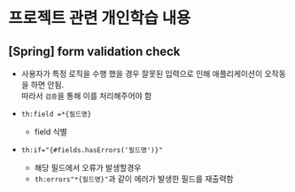 # 프로젝트 관련 개인학습 내용 

## [Spring] form validation check

- 사용자가 특정 로직을 수행 했을 경우 잘못된 입력으로 인해 애플리케이션이 오작동을 하면 안됨.
<br>따라서 `검증`을 통해 이를 처리해주어야 함

- `th:field =*{필드명}`
  - field 식별


- `th:if="{#fields.hasErrors('필드명')}"`
  - 해당 필드에서 오류가 발생할경우
  - `th:errors"*{필드명}"`과 같이 에러가 발생한 필드를 재출력함

<br>